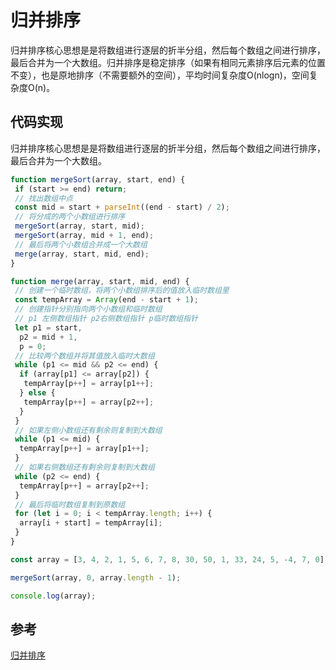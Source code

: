 # 归并排序

归并排序核心思想是是将数组进行逐层的折半分组，然后每个数组之间进行排序，最后合并为一个大数组。归并排序是稳定排序（如果有相同元素排序后元素的位置不变），也是原地排序（不需要额外的空间），平均时间复杂度O(nlogn)，空间复杂度O(n)。

## 代码实现

归并排序核心思想是是将数组进行逐层的折半分组，然后每个数组之间进行排序，最后合并为一个大数组。

```javascript
function mergeSort(array, start, end) {
 if (start >= end) return;
 // 找出数组中点
 const mid = start + parseInt((end - start) / 2);
 // 将分成的两个小数组进行排序
 mergeSort(array, start, mid);
 mergeSort(array, mid + 1, end);
 // 最后将两个小数组合并成一个大数组
 merge(array, start, mid, end);
}

function merge(array, start, mid, end) {
 // 创建一个临时数组，将两个小数组排序后的值放入临时数组里
 const tempArray = Array(end - start + 1);
 // 创建指针分别指向两个小数组和临时数组
 // p1 左侧数组指针 p2右侧数组指针 p临时数组指针
 let p1 = start,
  p2 = mid + 1,
  p = 0;
 // 比较两个数组并将其值放入临时大数组
 while (p1 <= mid && p2 <= end) {
  if (array[p1] <= array[p2]) {
   tempArray[p++] = array[p1++];
  } else {
   tempArray[p++] = array[p2++];
  }
 }
 // 如果左侧小数组还有剩余则复制到大数组
 while (p1 <= mid) {
  tempArray[p++] = array[p1++];
 }
 // 如果右侧数组还有剩余则复制到大数组
 while (p2 <= end) {
  tempArray[p++] = array[p2++];
 }
 // 最后将临时数组复制到原数组
 for (let i = 0; i < tempArray.length; i++) {
  array[i + start] = tempArray[i];
 }
}

const array = [3, 4, 2, 1, 5, 6, 7, 8, 30, 50, 1, 33, 24, 5, -4, 7, 0];

mergeSort(array, 0, array.length - 1);

console.log(array);

```

## 参考

[归并排序](https://mp.weixin.qq.com/s?__biz=MzIxMjE5MTE1Nw==&mid=2653200029&idx=1&sn=51ecebafb9ff77baf3de71bdc4f67b78&chksm=8c99ec47bbee6551b0377b97e26670c4895d0c934051e4aa927e62bf9b64996b6e1f7459edfe&scene=21#wechat_redirect)
